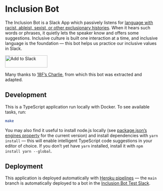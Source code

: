 # Inclusion Bot

The Inclusion Bot is a Slack App which passively listens for [language with racist, ableist, sexist, or other exclusionary histories](./bot/triggers/triggers.yml). When it hears such words or phrases, it quietly lets the speaker know and offers some suggestions. Inclusive culture is built one interaction at a time, and inclusive language is the foundation — this bot helps us practice our inclusive values in Slack.

<a href="https://inclusion-bot.dunkman.me/install"><img alt="Add to Slack" height="40" width="139" src="https://platform.slack-edge.com/img/add_to_slack@2x.png"></a>

Many thanks to [18F’s Charlie](https://github.com/18F/charlie), from which this bot was extracted and adapted.

## Development

This is a TypeScript application run locally with Docker. To see available tasks, run:

```sh
make
```

You may also find it useful to install node.js locally (see [package.json’s engines property](./package.json) for the current version) and install dependencies with `yarn install` — this will enable intelligent TypeScript code suggestions in your editor of choice. If you don’t yet have `yarn` installed, install it with `npm install yarn --global`.

## Deployment

This application is deployed automatically with [Heroku pipelines](https://devcenter.heroku.com/articles/pipelines) — the `main` branch is automatically deployed to a bot in the [Inclusion Bot Test Slack](https://inclusion-bot.slack.com/).

